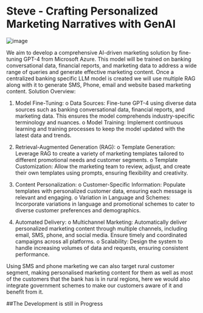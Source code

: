 # Steve - Crafting Personalized Marketing Narratives with GenAI

![image](https://github.com/ankit-rl4/steve/assets/73584138/897a2498-56c5-4828-b557-594a09e00649)

We aim to develop a comprehensive AI-driven marketing solution by fine-tuning GPT-4 from Microsoft Azure. This model will be trained on banking conversational data, financial reports, and marketing data to address a wide range of queries and generate effective marketing content. Once a centralized banking specific LLM model is created we will use multiple RAG along with it to generate SMS, Phone, email and website based marketing content.
Solution Overview:
1.	Model Fine-Tuning:
o	Data Sources: Fine-tune GPT-4 using diverse data sources such as banking conversational data, financial reports, and marketing data. This ensures the model comprehends industry-specific terminology and nuances.
o	Model Training: Implement continuous learning and training processes to keep the model updated with the latest data and trends.

2.	Retrieval-Augmented Generation (RAG):
o	Template Generation: Leverage RAG to create a variety of marketing templates tailored to different promotional needs and customer segments.
o	Template Customization: Allow the marketing team to review, adjust, and create their own templates using prompts, ensuring flexibility and creativity.

3.	Content Personalization:
o	Customer-Specific Information: Populate templates with personalized customer data, ensuring each message is relevant and engaging.
o	Variation in Language and Schemes: Incorporate variations in language and promotional schemes to cater to diverse customer preferences and demographics.

4.	Automated Delivery:
o	Multichannel Marketing: Automatically deliver personalized marketing content through multiple channels, including email, SMS, phone, and social media. Ensure timely and coordinated campaigns across all platforms.
o	Scalability: Design the system to handle increasing volumes of data and requests, ensuring consistent performance.

Using SMS and phone marketing we can also target rural customer segment, making personalised marketing content for them as well as most of the customers that the bank has is in rural regions,  here we would also integrate government schemes to make our customers aware of it and benefit from it.

##The Development is still in Progress
